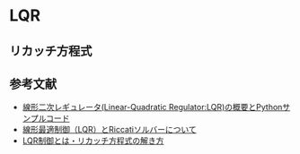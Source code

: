 # LQR

## リカッチ方程式

## 参考文献
- [線形二次レギュレータ(Linear-Quadratic Regulator:LQR)の概要とPythonサンプルコード](https://myenigma.hatenablog.com/entry/2016/11/05/033219)
- [線形最適制御（LQR）とRiccatiソルバーについて](https://qiita.com/taka_horibe/items/5d053cdaaf4c886d27b5)
- [LQR制御とは・リカッチ方程式の解き方](https://okasho-engineer.com/lqr-controller/#toc2)